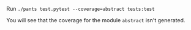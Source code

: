 
Run `./pants test.pytest --coverage=abstract tests:test`

You will see that the coverage for the module `abstract` isn't generated.

